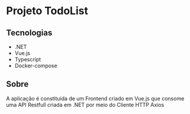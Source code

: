 # Projeto TodoList

## Tecnologias

- .NET
- Vue.js
- Typescript
- Docker-compose

## Sobre

A aplicação é constituida de um Frontend criado em Vue.js que consome uma API Restfull criada em .NET por meio do Cliente HTTP Axios 
